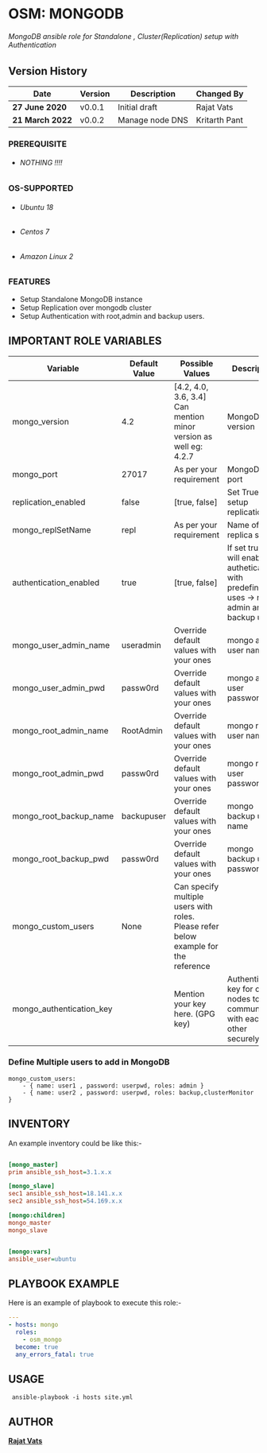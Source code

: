 # OSM: MONGODB
###### MongoDB ansible role for Standalone , Cluster(Replication) setup with Authentication

Version History
------------------
|**Date**| **Version**| **Description**| **Changed By** |
|----------|---------|---------------|-----------------|
|**27 June 2020** | v0.0.1 | Initial draft | Rajat Vats |
|**21 March 2022** | v0.0.2 | Manage node DNS | Kritarth Pant |

### PREREQUISITE
* ###### NOTHING !!!!

### OS-SUPPORTED
* ###### Ubuntu 18
* ###### Centos 7
* ###### Amazon Linux 2

### FEATURES
* Setup Standalone MongoDB instance
* Setup Replication over mongodb cluster
* Setup Authentication with root,admin and backup users.

## IMPORTANT ROLE VARIABLES

|**Variable**|**Default Value**|**Possible Values**|**Description**|
|------------|-----------------|-------------------|---------------|
| mongo_version | 4.2 | [4.2, 4.0, 3.6, 3.4] Can mention minor version as well eg: 4.2.7 |MongoDB version | 
| mongo_port | 27017 | As per your requirement | MongoDB port |
| replication_enabled | false | [true, false]  |Set True to setup replication
| mongo_replSetName | repl | As per your requirement | Name of the replica set|
| authentication_enabled | true | [true, false] | If set true, role will enable authetication with predefined uses -> root , admin and backup user|
| mongo_user_admin_name | useradmin | Override default values with your ones | mongo admin user name|
| mongo_user_admin_pwd | passw0rd |  Override default values with your ones|mongo admin user password
| mongo_root_admin_name | RootAdmin |  Override default values with your ones|mongo root user name|
| mongo_root_admin_pwd | passw0rd |  Override default values with your ones|mongo root user password
| mongo_root_backup_name | backupuser | Override default values with your ones |mongo backup user name|
| mongo_root_backup_pwd | passw0rd | Override default values with your ones |mongo backup user password |
| mongo_custom_users | None | Can specify multiple users with roles. Please refer below example for the reference |
|mongo_authentication_key | | Mention your key here. (GPG key) | Authentication key for cluster nodes to communicate with each other securely. |

### Define Multiple users to add in MongoDB
    mongo_custom_users:
        - { name: user1 , password: userpwd, roles: admin }
        - { name: user2 , password: userpwd, roles: backup,clusterMonitor }


## INVENTORY

An example inventory could be like this:-

```ini

[mongo_master]
prim ansible_ssh_host=3.1.x.x

[mongo_slave]
sec1 ansible_ssh_host=18.141.x.x
sec2 ansible_ssh_host=54.169.x.x 

[mongo:children]
mongo_master
mongo_slave


[mongo:vars]
ansible_user=ubuntu

```

## PLAYBOOK EXAMPLE

Here is an example of playbook to execute this role:-

```yaml
---
- hosts: mongo
  roles:
    - osm_mongo
  become: true
  any_errors_fatal: true

```

## USAGE
```shell
 ansible-playbook -i hosts site.yml
 ```
## AUTHOR

**[Rajat Vats](rajat.vats@opstree.com)**
